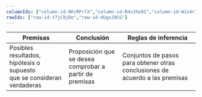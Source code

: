 ```yaml
---
columnIds: ["column-id-0KcRPrlX","column-id-RdvJho92","column-id-WJz4r7YW"]
rowIds: ["row-id-Y7jC9jDo","row-id-dUgsJ9CG"]
---
```


| Premisas                                                                    | Conclusión                                                   | Reglas de inferencia                                                             |
| --------------------------------------------------------------------------- | ------------------------------------------------------------ | -------------------------------------------------------------------------------- |
| Posibles resultados, hipótesis o supuesto <br> que se consideran verdaderas | Proposición que se desea <br> comprobar a partir de premisas | Conjuntos de pasos <br>para obtener otras conclusiones de acuerdo a las premisas |